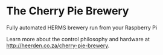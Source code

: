 The Cherry Pie Brewery
======================

Fully automated HERMS brewery run from your Raspberry Pi

Learn more about the control philosophy and hardware at <a href="http://heerden.co.za/cherry-pie-brewery" target="blank">http://heerden.co.za/cherry-pie-brewery</a>.
